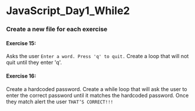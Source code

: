 # JavaScript_Day1_While2
### Create a new file for each exercise

#### Exercise 15:
Asks the user ```Enter a word. Press 'q' to quit.``` Create a loop that will not quit until they enter 'q'.

#### Exercise 16:
Create a hardcoded password. Create a while loop that will ask the user to enter the correct password until it matches the hardcoded password. Once they match alert the user ```THAT’S CORRECT!!!```
